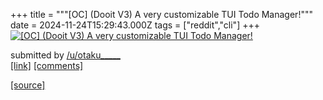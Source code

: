 +++
title = """[OC] (Dooit V3) A very customizable TUI Todo Manager!"""
date = 2024-11-24T15:29:43.000Z
tags = ["reddit","cli"]
+++
[![[OC] (Dooit V3) A very customizable TUI Todo Manager!](https://b.thumbs.redditmedia.com/-3AdKWwDKphVbViIyL-15tSVOpuJyaXdABTlCpQPKug.jpg "[OC] (Dooit V3) A very customizable TUI Todo Manager!")](https://www.reddit.com/r/commandline/comments/1gytiyj/oc_dooit_v3_a_very_customizable_tui_todo_manager/)

submitted by [/u/otaku\_\_\_\_\_](https://www.reddit.com/user/otaku_____)  
[\[link\]](https://www.reddit.com/gallery/1gytiyj) [\[comments\]](https://www.reddit.com/r/commandline/comments/1gytiyj/oc_dooit_v3_a_very_customizable_tui_todo_manager/)

[[source]](https://www.reddit.com/r/commandline/comments/1gytiyj/oc_dooit_v3_a_very_customizable_tui_todo_manager/)
